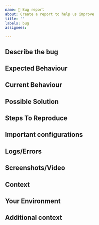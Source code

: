 ```yaml
---
name: 🐛 Bug report
about: Create a report to help us improve
title: ''
labels: bug
assignees: 

---
```


<!-- This is a public repository and as such we welcome any form of contribution. We appreciate the time you took to open bugs/error or suggest useful feature requests.
We also welcome users who wish to contribute via [PR](https://github.com/TykTechnologies/<ADD-YOUR-REPO-NAME>/pulls) with the actual fix.

Please use this form to assist you in filling in all the required information. -->

## Describe the bug
<!-- A clear and concise description of what the bug is.
A few reminders:
  - Please write a clear and concise description of what the error is.
  - Motivation and Context - Why is this change required? What problem does it solve?
  - Don't forget to add relevant links and examples.
  - Give as much info as you as possible -->
  
## Expected Behaviour
<!-- A clear and concise description of what you expected to happen. -->

## Current Behaviour
<!-- A clear and concise description of what happens instead of the expected behaviour. -->

## Possible Solution
<!-- Optional. A suggested fix/reason for the bug -->

## Steps To Reproduce
<!-- Provide a link to a live example or alternately an unambiguous set of steps to reproduce this defect -->
<!-- For example:
1. Have a certain environment
2. Run this '...' code snippet in a certain way, Click on '....', etc.
3. See some behaviour described, error in log etc.
-->
<!--
1.
2.
3.
-->
## Important configurations
<!-- If applicable, add config files, Environment variable extract, API definitions, Policies and any other important data that can help reproduce and understand your problem.  --> 

## Logs/Errors
<!-- If applicable, add any logs that can help explain your problem, for example: 
* Application log (preferably with debug mode on)
* System logs
* Response error message and headers
* etc. -->

## Screenshots/Video
<!-- If applicable, add screenshots or video to help illustrate the problem -->

## Context
<!-- How has this issue affected you? What are you trying to accomplish? -->
<!-- Providing context helps us come up with a solution that is most useful in the real world -->

## Your Environment
<!-- Include as many relevant details about the environment you experienced the bug in -->
<!-- Note that the fields listed below are suggestions; add/remove/edit as necessary -->
<!--  * OS (e.g. Linux, macOS, Windows, cloud vendor...):
  * OS version:
  * <ADD-YOUR-REPO-NAME> version or commit:
-->
## Additional context
<!-- Add any other context about the problem here. -->




